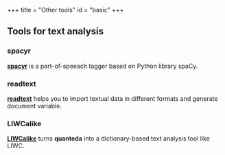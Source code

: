 +++
title = "Other tools"
id = "basic"
+++

## Tools for text analysis

### spacyr

[**spacyr**](https://github.com/quanteda/spacyr) is a part-of-speeach tagger based on Python library spaCy.

### readtext

[**readtext**](https://github.com/quanteda/readtext) helps you to import textual data in different formats and generate document variable.

### LIWCalike
[**LIWCalike**](https://github.com/kbenoit/LIWCalike) turns **quanteda** into a dictionary-based text analysis tool like LIWC.

